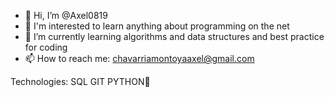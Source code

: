 - 👋 Hi, I’m @Axel0819
- 👀 I'm interested to learn anything about programming on the net
- 🌱 I’m currently learning algorithms and data structures and best practice for coding
- 📫 How to reach me: chavarriamontoyaaxel@gmail.com

Technologies:
SQL GIT PYTHON🔑
<!---
Axel0819/Axel0819 is a ✨ special ✨ repository because its `README.md` (this file) appears on your GitHub profile.
You can click the Preview link to take a look at your changes.
--->
